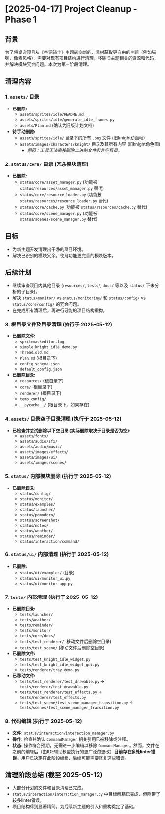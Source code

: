 # [2025-04-17] Project Cleanup - Phase 1

## 背景
为了将桌宠项目从《空洞骑士》主题转向新的、素材获取更自由的主题（例如猫咪，像素风格），需要对现有项目结构进行清理，移除旧主题相关的资源和代码，并解决模块冗余问题。本次为第一阶段清理。

## 清理内容

### 1. `assets/` 目录
- **已删除:**
  - `assets/sprites/idle/README.md`
  - `assets/sprites/idle/generate_idle_frames.py`
  - `assets/Plan.md` (确认为旧版计划文档)
- **待手动删除:**
  - `assets/sprites/idle/` 目录下的所有 `.png` 文件 (旧knight动画帧)
  - `assets/images/characters/knight/` 目录及其所有内容 (旧knight角色图)
    - *原因：工具无法直接删除二进制文件和非空目录。*

### 2. `status/core/` 目录 (冗余模块清理)
- **已删除:**
  - `status/core/asset_manager.py` (功能被 `status/resources/asset_manager.py` 替代)
  - `status/core/resource_loader.py` (功能被 `status/resources/resource_loader.py` 替代)
  - `status/core/cache.py` (功能被 `status/resources/cache.py` 替代)
  - `status/core/scene_manager.py` (功能被 `status/scenes/scene_manager.py` 替代)

## 目标
- 为新主题开发清理出干净的项目环境。
- 解决已识别的模块冗余，使用功能更完善的模块版本。

## 后续计划
- 继续审查项目内其他目录 (`resources/`, `tests/`, `docs/` 等以及 `status/` 下未分析的子目录)。
- 解决 `status/monitor/` vs `status/monitoring/` 和 `status/config/` vs `status/core/config/` 的冗余问题。
- 在完成所有清理后，再进行可能的项目结构重构。 

### 3. 根目录文件及目录清理 (执行于 2025-05-12)
- **已删除文件:**
  - `spritemaskeditor.log`
  - `simple_knight_idle_demo.py`
  - `Thread.old.md`
  - `Plan.md` (根目录下)
  - `config_schema.json`
  - `default_config.json`
- **已删除目录:**
  - `resources/` (根目录下)
  - `core/` (根目录下)
  - `renderer/` (根目录下)
  - `temp_config/`
  - `__pycache__/` (根目录下，如果存在)

### 4. `assets/` 目录空子目录清理 (执行于 2025-05-12)
- **已检查并尝试删除以下空目录 (实际删除取决于目录是否为空):**
  - `assets/fonts/`
  - `assets/audio/sfx/`
  - `assets/audio/music/`
  - `assets/images/effects/`
  - `assets/images/ui/`
  - `assets/images/scenes/`

### 5. `status/` 内部模块删除 (执行于 2025-05-12)
- **已删除目录:**
  - `status/config/`
  - `status/monitor/`
  - `status/examples/`
  - `status/launcher/`
  - `status/pomodoro/`
  - `status/screenshot/`
  - `status/notes/`
  - `status/weather/`
  - `status/reminder/`
  - `status/interaction/command/`

### 6. `status/ui/` 内部清理 (执行于 2025-05-12)
- **已删除:**
  - `status/ui/examples/` (目录)
  - `status/ui/monitor_ui.py`
  - `status/ui/monitor_app.py`

### 7. `tests/` 内部清理 (执行于 2025-05-12)
- **已删除目录:**
  - `tests/launcher/`
  - `tests/weather/`
  - `tests/reminder/`
  - `tests/monitor/`
  - `tests/core/docs/`
  - `tests/test_renderer/` (移动文件后删除空目录)
  - `tests/test_scene/` (移动文件后删除空目录)
- **已删除文件:**
  - `tests/test_knight_idle_widget.py`
  - `tests/test_knight_idle_widget_gui.py`
  - `tests/renderer/tray_demo.py`
- **已移动文件:**
  - `tests/test_renderer/test_drawable.py` -> `tests/renderer/test_drawable.py`
  - `tests/test_renderer/test_effects.py` -> `tests/renderer/test_effects.py`
  - `tests/test_scene/test_scene_manager_transition.py` -> `tests/scenes/test_scene_manager_transition.py`

### 8. 代码编辑 (执行于 2025-05-12)
- **文件:** `status/interaction/interaction_manager.py`
- **操作:** 检查并确认 `CommandManager` 相关引用已被移除或注释。
- **状态:** 操作符合预期，无需进一步编辑以移除 `CommandManager`。然而，文件在之前的编辑后（由IDE辅助模型执行的更广泛的更改）**目前存在多处linter错误**。用户已决定在此阶段继续，后续可能需要修复这些错误。

## 清理阶段总结 (截至 2025-05-12)
- 大部分计划的文件和目录清理已完成。
- `status/interaction/interaction_manager.py` 中目标解耦已完成，但附带了较多linter错误。
- 项目结构得到显著精简，为后续新主题的引入和重构奠定了基础。 